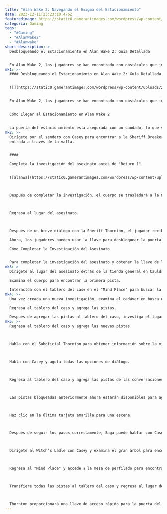 ```yaml
---
title: "Alan Wake 2: Navegando el Enigma del Estacionamiento"
date: 2023-12-11T23:23:10.476Z
featuredimage: https://static0.gamerantimages.com/wordpress/wp-content/uploads/2023/11/alan-wake-2-saga-closeup.jpg?q=50&fit=contain&w=1140&h=&dpr=1.5
categoria: Gaming
tags:
  - "#Gaming"
  - "#AlanWake2"
  - "#Alanwake"
short-description: >-
  Desbloqueando el Estacionamiento en Alan Wake 2: Guía Detallada


  En Alan Wake 2, los jugadores se han encontrado con obstáculos que impiden su progreso en la historia, y uno de ellos se presenta desde el principio del juego: una puerta de estacionamiento. La puerta del estacionamiento en Cauldron Lake, al inicio del juego, separa el bosque del espacio de estacionamiento, y esta guía te explicará cómo los jugadores pueden acceder a este espacio con facilidad.
mk1: >-
  #### Desbloqueando el Estacionamiento en Alan Wake 2: Guía Detallada


  ![](https://static0.gamerantimages.com/wordpress/wp-content/uploads/2023/11/saga-in-alan-wake-2.jpg?q=50&fit=crop&w=1500&dpr=1.5)


  En Alan Wake 2, los jugadores se han encontrado con obstáculos que impiden su progreso en la historia, y uno de ellos se presenta desde el principio del juego: una puerta de estacionamiento. La puerta del estacionamiento en Cauldron Lake, al inicio del juego, separa el bosque del espacio de estacionamiento, y esta guía te explicará cómo los jugadores pueden acceder a este espacio con facilidad.


  Cómo Llegar al Estacionamiento en Alan Wake 2


  La puerta del estacionamiento está asegurada con un candado, lo que significa que los jugadores necesitan una llave para abrirla. Teniendo esto en cuenta, los jugadores deben seguir estos simples pasos para obtener la llave y acceder al espacio de estacionamiento:
mk2: >-
  Dirígete por el sendero con Casey para encontrar a la Sheriff Breaker en la
  entrada a través de la valla.


  #### 

  Completa la investigación del asesinato antes de "Return 1".


  ![alanwa](https://static0.gamerantimages.com/wordpress/wp-content/uploads/2023/11/alan-wake-2-trophy-guide2.jpg?q=50&fit=crop&w=1500&dpr=1.5 "alanwa")



  Después de completar la investigación, el cuerpo se trasladará a la morgue.



  Regresa al lugar del asesinato.



  Después de un breve diálogo con la Sheriff Thornton, el jugador recibirá la llave de la puerta del estacionamiento.

  Ahora, los jugadores pueden usar la llave para desbloquear la puerta del estacionamiento.

  Cómo Completar la Investigación del Asesinato


  Para completar la investigación del asesinato y obtener la llave de la puerta del estacionamiento, los jugadores pueden seguir estos pasos:
mk3: >-
  Dirígete al lugar del asesinato detrás de la tienda general en Cauldron Lake.

  Examina el cuerpo para encontrar la primera pista.

  Interactúa con el tablero del caso en el "Mind Place" para buscar la primera pista, la imagen de la llave de la investigación.
mk4: >-
  Una vez creada una nueva investigación, examina el cadáver en busca de pistas.

  Regresa al tablero del caso y agrega las pistas.

  Después de agregar las pistas al tablero del caso, investiga el lugar del asesinato y sus alrededores para encontrar las siguientes pistas: - Un charco de sangre junto al cuerpo. - Huellas en el suelo. - Examina el trípode y el contenedor azul en la mesa.
mk5: >-
  Regresa al tablero del caso y agrega las nuevas pistas.



  Habla con el Suboficial Thornton para obtener información sobre la víctima y obtener una nueva pista.



  Habla con Casey y agota todas las opciones de diálogo.



  Regresa al tablero del caso y agrega las pistas de las conversaciones recientes.



  Las pistas bloqueadas anteriormente ahora estarán disponibles para agregar al tablero del caso.



  Haz clic en la última tarjeta amarilla para una escena.



  Después de seguir los pasos correctamente, Saga puede hablar con Casey y decidir investigar el área alrededor del lago.



  Dirígete al Witch’s Ladle con Casey y examina el gran árbol para encontrar una pista.



  Regresa al "Mind Place" y accede a la mesa de perfilado para encontrar una nueva tarjeta amarilla. Esta tarjeta hará que Saga determine que hay una pista en el pecho de la víctima.



  Transfiere todas las pistas al tablero del caso y regresa al lugar del asesinato para hablar con Thornton sobre trasladar el cuerpo a la morgue.



  Thornton proporcionará una llave de acceso rápido para la puerta del estacionamiento.
---
```

